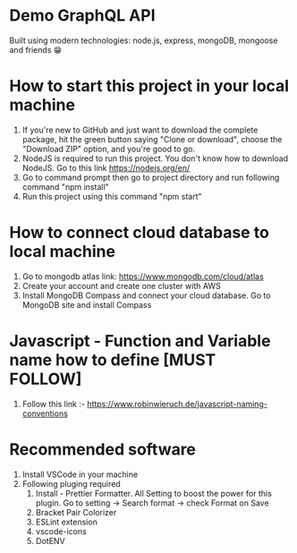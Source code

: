 #  Demo GraphQL API

Built using modern technologies: node.js, express, mongoDB, mongoose and friends 😁

# How to start this project in your local machine

1. If you're new to GitHub and just want to download the complete package, hit the green button saying "Clone or download", choose the "Download ZIP" option, and you're good to go.
2. NodeJS is required to run this project. You don't know how to download NodeJS. Go to this link https://nodejs.org/en/
3. Go to command prompt then go to project directory and run following command "npm install"
4. Run this project using this command "npm start"

# How to connect cloud database to local machine

1. Go to mongodb atlas link: https://www.mongodb.com/cloud/atlas
2. Create your account and create one cluster with AWS
3. Install MongoDB Compass and connect your cloud database. Go to MongoDB site and install Compass

# Javascript - Function and Variable name how to define [MUST FOLLOW]

1. Follow this link :- https://www.robinwieruch.de/javascript-naming-conventions

# Recommended software

1. Install VSCode in your machine
2. Following pluging required
   1. Install - Prettier Formatter. All Setting to boost the power for this plugin. Go to setting -> Search format -> check Format on Save
   2. Bracket Pair Colorizer
   3. ESLint extension
   4. vscode-icons
   5. DotENV
   

